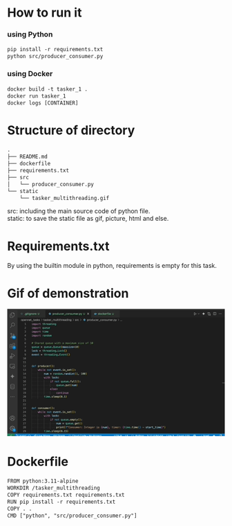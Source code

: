 # How to run it
### using Python
```
pip install -r requirements.txt
python src/producer_consumer.py
```
### using Docker
```
docker build -t tasker_1 .
docker run tasker_1
docker logs [CONTAINER]
```
# Structure of directory
```
.
├── README.md
├── dockerfile
├── requirements.txt
├── src
│   └── producer_consumer.py
└── static
    └── tasker_multithreading.gif
```
src: including the main source code of python file.  
static: to save the static file as gif, picture, html and else.  
# Requirements.txt
By using the builtin module in python, requirements is empty for this task.  
# Gif of demonstration
![gif](static/task_multithreading.gif)  
# Dockerfile
```
FROM python:3.11-alpine
WORKDIR /tasker_multithreading
COPY requirements.txt requirements.txt
RUN pip install -r requirements.txt
COPY . .
CMD ["python", "src/producer_consumer.py"]
```